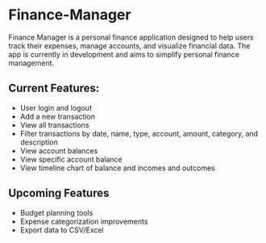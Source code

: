 # Finance-Manager
Finance Manager is a personal finance application designed to help users track their expenses, manage accounts, and visualize financial data. The app is currently in development and aims to simplify personal finance management. </br>

## Current Features:
- User login and logout
- Add a new transaction
- View all transactions
- Filter transactions by date, name, type, account, amount, category, and description
- View account balances
- View specific account balance
- View timeline chart of balance and incomes and outcomes

## Upcoming Features
- Budget planning tools
- Expense categorization improvements
- Export data to CSV/Excel
